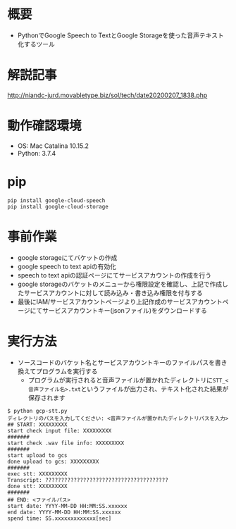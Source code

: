 # 概要
- PythonでGoogle Speech to TextとGoogle Storageを使った音声テキスト化するツール

# 解説記事
http://niandc-jurd.movabletype.biz/sol/tech/date20200207_1838.php

# 動作確認環境
- OS: Mac Catalina 10.15.2
- Python: 3.7.4

# pip

```
pip install google-cloud-speech
pip install google-cloud-storage
```

# 事前作業
- google storageにてバケットの作成
- google speech to text apiの有効化
- speech to text apiの認証ページにてサービスアカウントの作成を行う
- google storageのバケットのメニューから権限設定を確認し、上記で作成したサービスアカウントに対して読み込み・書き込み権限を付与する
- 最後にIAM/サービスアカウントページより上記作成のサービスアカウントページにてサービスアカウントキー(jsonファイル)をダウンロードする

# 実行方法
- ソースコードのバケット名とサービスアカウントキーのファイルパスを書き換えてプログラムを実行する
    - プログラムが実行されると音声ファイルが置かれたディレクトリに```STT_<音声ファイル名>.txt```というファイルが出力され、テキスト化された結果が保存されます

```
$ python gcp-stt.py 
ディレクトリのパスを入力してください: <音声ファイルが置かれたディレクトリパスを入力>
## START: XXXXXXXXX
start check input file: XXXXXXXXX
#######
start check .wav file info: XXXXXXXXX
#######
start upload to gcs
done upload to gcs: XXXXXXXXX
#######
exec stt: XXXXXXXXX
Transcript: ???????????????????????????????????????
done stt: XXXXXXXXX
#######
## END: <ファイルパス>
start date: YYYY-MM-DD HH:MM:SS.xxxxxx
end date: YYYY-MM-DD HH:MM:SS.xxxxxx
spend time: SS.xxxxxxxxxxxxx[sec]
```

